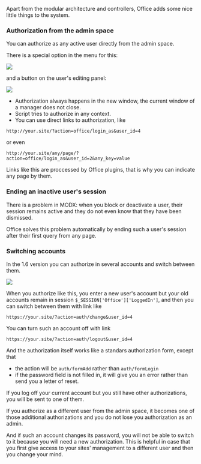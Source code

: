 Apart from the modular architecture and controllers, Office adds some nice little things to the system.

### Authorization from the admin space

You can authorize as any active user directly from the admin space.

There is a special option in the menu for this:

[![](https://file.modx.pro/files/4/e/4/4e46cdfd6032d8d234bd6fed1520e934s.jpg)](https://file.modx.pro/files/4/e/4/4e46cdfd6032d8d234bd6fed1520e934.png)

and a button on the user's editing panel:

[![](https://file.modx.pro/files/f/8/0/f802f7abeab90a1a6bf8faec7f8d4e88s.jpg)](https://file.modx.pro/files/f/8/0/f802f7abeab90a1a6bf8faec7f8d4e88.png)


- Authorization always happens in the new window, the current window of a manager does not close.
- Script tries to authorize in any context.
- You can use direct links to authorization, like

```
http://your.site/?action=office/login_as&user_id=4
```

or even

```
http://your.site/any/page/?action=office/login_as&user_id=2&any_key=value
```

Links like this are proccessed by Office plugins, that is why you can indicate any page by them.

### Ending an inactive user's session

There is a problem in MODX: when you block or deactivate a user, their session remains active and they do not even know that they have been dismissed.

Office solves this problem automatically by ending such a user's session after their first query from any page.

### Switching accounts

In the 1.6 version you can authorize in several accounts and switch between them.

[![](https://file.modx.pro/files/1/e/a/1eab19e934b92ddb79008c8ce5b23427s.jpg)](https://file.modx.pro/files/1/e/a/1eab19e934b92ddb79008c8ce5b23427.png)

When you authorize like this, you enter a new user's account but your old accounts remain in session `$_SESSION['Office']['LoggedIn']`, and then you can switch between them with link like

```
https://your.site/?action=auth/change&user_id=4
```

You can turn such an account off with link

```
https://your.site/?action=auth/logout&user_id=4
```

And the authorization itself works like a standars authorization form, except that

* the action will be `auth/formAdd` rather than `auth/formLogin`
* if the password field is not filled in, it will give you an error rather than send you a letter of reset.

If you log off your current account but you still have other authorizations, you will be sent to one of them.

If you authorize as a different user from the admin space, it becomes one of those additional authorizations and you do not lose you authorization as an admin.

And if such an account changes its password, you will not be able to switch to it because you will need a new authorization.
This is helpful in case that you first give access to your sites' management to a different user and then you change your mind.
